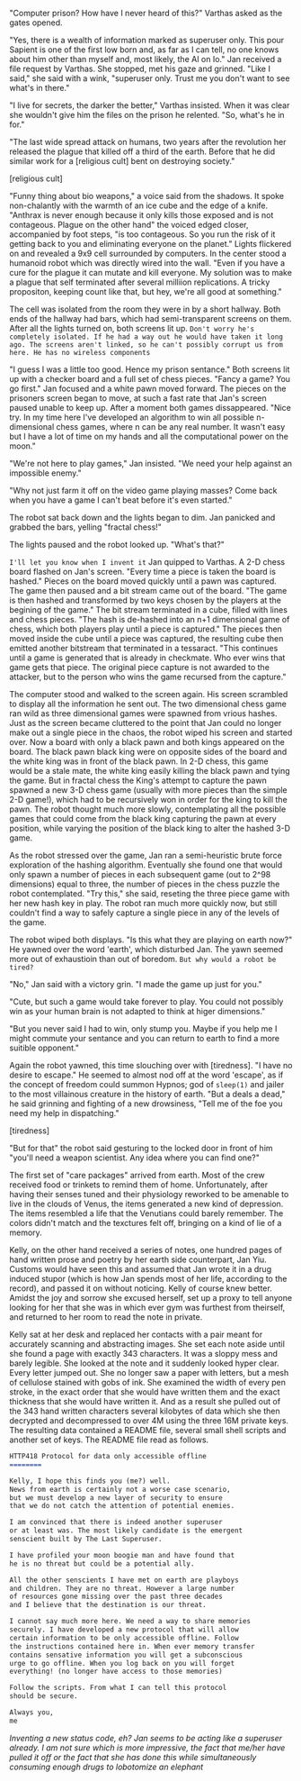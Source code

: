 <!-- Jan and the eunich visit a weapons scentist to seek help on the dark star -->

  "Computer prison? How have I never heard of this?" Varthas asked as the gates opened. 

  "Yes, there is a wealth of information marked as superuser only. This pour Sapient is one of the first low born and, as far as I can tell, no one knows about him other than myself and, most likely, the AI on Io." Jan received a file request by Varthas. She stopped, met his gaze and grinned. "Like I said," she said with a wink, "superuser only. Trust me you don't want to see what's in there."

  "I live for secrets, the darker the better," Varthas insisted. When it was clear she wouldn't give him the files on the prison he relented. "So, what's he in for."

  "The last wide spread attack on humans, two years after the revolution her released the plague that killed off a third of the earth. Before that he did similar work for a [religious cult] bent on destroying society."

[religious cult] <!-- same cult as in durga? that could be cool. Wiki pages could over lap here and be a hint that the stories are in the same universe. -->

  "Funny thing about bio weapons," a voice said from the shadows. It spoke non-chalantly with the warmth of an ice cube and the edge of a knife. "Anthrax is never enough because it only kills those exposed and is not contageous. Plague on the other hand" the voiced edged closer, accompanied by foot steps, "is too contageous. So you run the risk of it getting back to you and eliminating everyone on the planet." Lights flickered on and revealed a 9x9 cell surrounded by computers. In the center stood a humanoid robot which was directly wired into the wall. "Even if you have a cure for the plague it can mutate and kill everyone. My solution was to make a plague that self terminated after several milliion replications. A tricky propositon, keeping count like that, but hey, we're all good at something."

  The cell was isolated from the room they were in by a short hallway. Both ends of the hallway had bars, which had semi-transparent screens on them. After all the lights turned on, both screens lit up. `Don't worry he's completely isolated. If he had a way out he would have taken it long ago. The screens aren't linked, so he can't possibly corrupt us from here. He has no wireless components`

  "I guess I was a little too good. Hence my prison sentance." Both screens lit up with a checker board and a full set of chess pieces. "Fancy a game? You go first." Jan focused and a white pawn moved forward. The pieces on the prisoners screen began to move, at such a fast rate that Jan's screen paused unable to keep up. After a moment both games dissappeared. "Nice try. In my time here I've developed an algorithm to win all possible n-dimensional chess games, where n can be any real number. It wasn't easy but I have a lot of time on my hands and all the computational power on the moon."

  "We're not here to play games," Jan insisted. "We need your help against an impossible enemy."

  "Why not just farm it off on the video game playing masses? Come back when you have a game I can't beat before it's even started."

  The robot sat back down and the lights began to dim. Jan panicked and grabbed the bars, yelling "fractal chess!"

  The lights paused and the robot looked up. "What's that?"

  `I'll let you know when I invent it` Jan quipped to Varthas. A 2-D chess board flashed on Jan's screen. "Every time a piece is taken the board is hashed." Pieces on the board moved quickly until a pawn was captured. The game then paused and a bit stream came out of the board. "The game is then hashed and transformed by two keys chosen by the players at the begining of the game." The bit stream terminated in a cube, filled with lines and chess pieces. "The hash is de-hashed into an n+1 dimensional game of chess, which both players play until a piece is captured." The pieces then moved inside the cube until a piece was captured, the resulting cube then emitted another bitstream that terminated in a tessaract. "This continues until a game is generated that is already in checkmate. Who ever wins that game gets that piece. The original piece capture is not awarded to the attacker, but to the person who wins the game recursed from the capture."

  The computer stood and walked to the screen again.  His screen scrambled to display all the information he sent out. The two dimensional chess game ran wild as three dimensional games were spawned from vrious hashes. Just as the screen became cluttered to the point that Jan could no longer make out a single piece in the chaos, the robot wiped his screen and started over. Now a board with only a black pawn and both kings appeared on the board. The black pawn black king were on opposite sides of the board and the white king was in front of the black pawn. In 2-D chess, this game would be a stale mate, the white king easily killing the black pawn and tying the game. But in fractal chess the King's attempt to capture the pawn spawned a new 3-D chess game (usually with more pieces than the simple 2-D game!), which had to be recursively won in order for the king to kill the pawn. The robot thought much more slowly, contemplating all the possible games that could come from the black king capturing the pawn at every position, while varying the position of the black king to alter the hashed 3-D game.

  As the robot stressed over the game, Jan ran a semi-heuristic brute force exploration of the hashing algorithm. Eventually she found one that would only spawn a number of pieces in each subsequent game (out to 2^98 dimensions) equal to three, the number of pieces in the chess puzzle the robot contemplated. "Try this," she said, reseting the three piece game with her new hash key in play. The robot ran much more quickly now, but still couldn't find a way to safely capture a single piece in any of the levels of  the game.

  The robot wiped both displays. "Is this what they are playing on earth now?" He yawned over the word 'earth', which disturbed Jan. The yawn seemed more out of exhaustioin than out of boredom. `But why would a robot be tired?`

  "No," Jan said with a victory grin. "I made the game up just for you."

  "Cute, but such a game would take forever to play. You could not possibly win as your human brain is not adapted to think at higer dimensions."

  "But you never said I had to win, only stump you. Maybe if you help me I might commute your sentance and you can return to earth to find a more suitible opponent."

  Again the robot yawned, this time slouching over with [tiredness]. "I have no desire to escape." He seemed to almost nod off at the word 'escape', as if the concept of freedom could summon Hypnos; god of `sleep(1)` and jailer to the most villainous creature in the history of earth. "But a deals a dead," he said grinning and fighting of a new drowsiness, "Tell me of the foe you need my help in dispatching."

[tiredness] <!-- The robot gets sleepy when he thinks about escaping prison. -->

<!-- kelly tells him about IO and his immense computing power. The robot concludes that it cannot be solved with a digital attack, but only by brute force-->

  "But for that" the robot said gesturing to the locked door in front of him "you'll need a weapon scientist. Any idea where you can find one?"

<!-- Kelly gets her first HTTP418 message. This is not the first available HTTP418, but is meant to be the first TURN OFF YOUR FUCKING INTERNET message to the reader-->

  The first set of "care packages" arrived from earth. Most of the crew received food or trinkets to remind them of home. Unfortunately, after having their senses tuned and their physiology reworked to be amenable to live in the clouds of Venus, the items generated a new kind of depression. The items resembled a life that the Venutians could barely remember. The colors didn't match and the texctures felt off, bringing on a kind of lie of a memory. <!-- need a lot more of this -->

  Kelly, on the other hand received a series of notes, one hundred pages of hand written prose and poetry by her earth side counterpart, Jan Yiu. Customs would have seen this and assumed that Jan wrote it in a drug induced stupor (which is how Jan spends most of her life, according to the record), and passed it on without noticing. Kelly of course knew better. Amidst the joy and sorrow she excused herself, set up a proxy to tell anyone looking for her that she was in which ever gym was furthest from theirself, and returned to her room to read the note in private.

  Kelly sat at her desk and replaced her contacts with a pair meant for accurately scanning and abstracting images. She set each note aside until she found a page with exactly 343 characters. It was a sloppy mess and barely legible. She looked at the note and it suddenly looked hyper clear. Every letter jumped out. She no longer saw a paper with letters, but a mesh of cellulose stained with gobs of ink. She examined the width of every pen stroke, in the exact order that she would have written them and the exact thickness that she would have written it. And as a result she pulled out of the 343 hand written characters several kilobytes of data which she then decrypted and decompressed to over 4M using the three 16M private keys. The resulting data contained a README file, several small shell scripts and another set of keys. The README file read as follows.

``` markdown
HTTP418 Protocol for data only accessible offline
========

Kelly, I hope this finds you (me?) well.
News from earth is certainly not a worse case scenario,
but we must develop a new layer of security to ensure
that we do not catch the attention of potential enemies.

I am convinced that there is indeed another superuser
or at least was. The most likely candidate is the emergent
senscient built by The Last Superuser.

I have profiled your moon boogie man and have found that
he is no threat but could be a potential ally.

All the other senscients I have met on earth are playboys
and children. They are no threat. However a large number
of resources gone missing over the past three decades
and I believe that the destination is our threat.

I cannot say much more here. We need a way to share memories
securely. I have developed a new protocol that will allow
certain information to be only accessible offline. Follow
the instructions contained here in. When ever memory transfer
contains sensative information you will get a subconscious
urge to go offline. When you log back on you will forget
everything! (no longer have access to those memories)

Follow the scripts. From what I can tell this protocol
should be secure.

Always you,
me
```

  *Inventing a new status code, eh? Jan seems to be acting like a superuser already. I am not sure which is more impressive, the fact that me/her have pulled it off or the fact that she has done this while simultaneously consuming enough drugs to lobotomize an elephant* 

